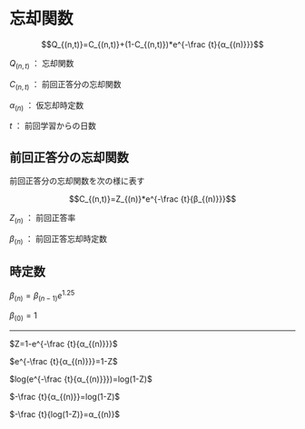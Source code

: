 # 忘却関数

$$Q_{(n,t)}=C_{(n,t)}+(1-C_{(n,t)})*e^{-\frac {t}{α_{(n)}}}$$

$Q_{(n,t)}$ ： 忘却関数

$C_{(n,t)}$ ： 前回正答分の忘却関数

$α_{(n)}$ ： 仮忘却時定数

$t$ ： 前回学習からの日数

## 前回正答分の忘却関数

前回正答分の忘却関数を次の様に表す

$$C_{(n,t)}=Z_{(n)}*e^{-\frac {t}{β_{(n)}}}$$

$Z_{(n)}$ ： 前回正答率

$β_{(n)}$ ： 前回正答忘却時定数

## 時定数

$β_{(n)}=β_{(n-1)}e^{1.25}$

$β_{(0)}=1$

---

$Z=1-e^{-\frac {t}{α_{(n)}}}$

$e^{-\frac {t}{α_{(n)}}}=1-Z$

$log(e^{-\frac {t}{α_{(n)}}})=log(1-Z)$

$-\frac {t}{α_{(n)}}=log(1-Z)$

$-\frac {t}{log(1-Z)}=α_{(n)}$
